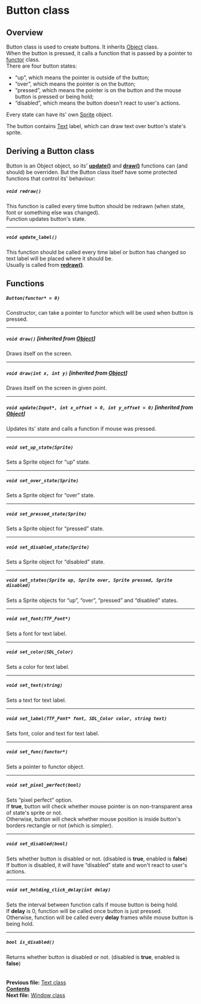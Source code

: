 ﻿# Button class

## Overview

Button class is used to create buttons. It inherits [Object](04_Object.md) class.  
When the button is pressed, it calls a function that is passed by a pointer to [functor](06_Using_functors.md) class.  
There are four button states:
* “up”, which means the pointer is outside of the button;
* “over”, which means the pointer is on the button;
* “pressed”, which means the pointer is on the button and the mouse button is pressed or being hold;
* “disabled”, which means the button doesn't react to user's actions.

Every state can have its' own [Sprite](13_Sprite.md) object.

The button contains [Text](14_Text.md) label, which can draw text over button's state's sprite.

## Deriving a Button class

Button is an Object object, so its' **[update()](04_Object.md#void-updateinput)** and **[draw()](04_Object.md#void-drawsdl_surface)** functions can (and should) be overriden. But the Button class itself have some protected functions that control its' behaviour:  

##### `void redraw()`
This function is called every time button should be redrawn (when state, font or something else was changed).  
Function updates button's state.  

----
##### `void update_label()`
This function should be called every time label or button has changed so text label will be placed where it should be.  
Usually is called from **[redraw()](15_Button.md#void-redraw)**.

## Functions  

##### `Button(functor* = 0)`
Constructor, can take a pointer to functor which will be used when button is pressed.  

----
##### `void draw()` [inherited from [Object](04_Object.md#void-draw)]
Draws itself on the screen.  

----
##### `void draw(int x, int y)` [inherited from [Object](04_Object.md#void-drawint-x-int-y)]
Draws itself on the screen in given point.  

----
##### `void update(Input*, int x_offset = 0, int y_offset = 0)` [inherited from [Object](04_Object.md#void-updateinput-int-x_offset--0-int-y_offset--0)]
Updates its' state and calls a function if mouse was pressed.  

----
##### `void set_up_state(Sprite)`
Sets a Sprite object for “up” state.  

----
##### `void set_over_state(Sprite)`
Sets a Sprite object for “over” state.  

----
##### `void set_pressed_state(Sprite)`
Sets a Sprite object for “pressed” state.  

----
##### `void set_disabled_state(Sprite)`
Sets a Sprite object for “disabled” state.  

----
##### `void set_states(Sprite up, Sprite over, Sprite pressed, Sprite disabled)`
Sets a Sprite objects for “up”, “over”, “pressed” and “disabled” states.  

----
##### `void set_font(TTF_Font*)`
Sets a font for text label.  

----
##### `void set_color(SDL_Color)`
Sets a color for text label.  

----
##### `void set_text(string)`
Sets a text for text label.  

----
##### `void set_label(TTF_Font* font, SDL_Color color, string text)`
Sets font, color and text for text label.  

----
##### `void set_func(functor*)`
Sets a pointer to functor object.  

----
##### `void set_pixel_perfect(bool)`
Sets “pixel perfect” option.  
If **true**, button will check whether mouse pointer is on non-transparent area of state's sprite or not.  
Otherwise, button will check whether mouse position is inside button's borders rectangle or not (which is simpler).  

----
##### `void set_disabled(bool)`
Sets whether button is disabled or not. (disabled is **true**, enabled is **false**)  
If button is disabled, it will have “disabled” state and won't react to user's actions.  

----
##### `void set_holding_click_delay(int delay)`
Sets the interval between function calls if mouse button is being hold.  
If **delay** is 0, function will be called once button is just pressed.  
Otherwise, function will be called every **delay** frames while mouse button is being hold.  

----
##### `bool is_disabled()`
Returns whether button is disabled or not. (disabled is **true**, enabled is **false**)  
   
   
**Previous file:** [Text class](14_Text.md)  
**[Contents](00_Contents.md)**  
**Next file:** [Window class](16_Window.md) 

